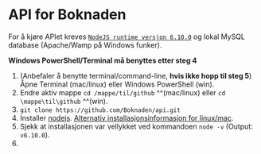 # API for Boknaden

For å kjøre APIet kreves [`NodeJS runtime versjon 6.10.0`](https://nodejs.org) og lokal MySQL database (Apache/Wamp på Windows funker).

**Windows PowerShell/Terminal må benyttes etter steg 4**

1. (Anbefaler å benytte terminal/command-line, **hvis ikke hopp til steg 5**) Åpne Terminal (mac/linux) eller Windows PowerShell (win).
2. Endre aktiv mappe `cd /mappe/til/github` ^^(mac/linux) eller `cd \mappe\til\github` ^^(win).
3. `git clone https://github.com/Boknaden/api.git`
4. Installer [nodejs](https://nodejs.org). [Alternativ installasjonsinformasjon for linux/mac](https://github.com/nodejs/node).
5. Sjekk at installasjonen var vellykket ved kommandoen `node -v` (Output: `v6.10.0`).
6.
